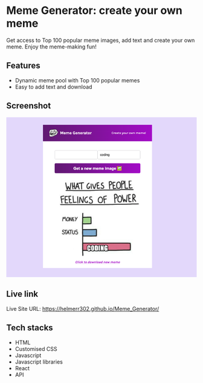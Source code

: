 # Meme Generator: create your own meme

Get access to Top 100 popular meme images, add text and create your own meme. Enjoy the meme-making fun!

## Features

- Dynamic meme pool with Top 100 popular memes
- Easy to add text and download

## Screenshot

![Preview](https://github.com/HelmerR302/Meme_Generator/blob/7995aadf094ea7df9c7d1f9f8602d54b03255662/src/assets/Preview.png?raw=true)

## Live link

Live Site URL: https://helmerr302.github.io/Meme_Generator/

## Tech stacks

- HTML
- Customised CSS
- Javascript
- Javascript libraries
- React
- API
